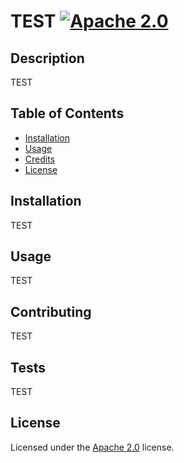 # TEST [![Apache 2.0](https://img.shields.io/badge/License-Apache_2.0-blue.svg)](https://opensource.org/licenses/Apache-2.0)
## Description
TEST
## Table of Contents
- [Installation](#installation)
- [Usage](#usage)
- [Credits](#contributing)
- [License](#license)
## Installation
TEST
## Usage
TEST
## Contributing
TEST
## Tests
TEST
## License
Licensed under the [Apache 2.0](https://opensource.org/licenses/Apache-2.0) license.
